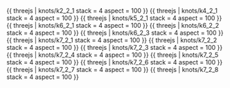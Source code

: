 {{ threejs | knots/k2_2_1  stack = 4 aspect = 100 }}
{{ threejs | knots/k4_2_1  stack = 4 aspect = 100 }}
{{ threejs | knots/k5_2_1  stack = 4 aspect = 100 }}
{{ threejs | knots/k6_2_1  stack = 4 aspect = 100 }}
{{ threejs | knots/k6_2_2  stack = 4 aspect = 100 }}
{{ threejs | knots/k6_2_3  stack = 4 aspect = 100 }}
{{ threejs | knots/k7_2_1  stack = 4 aspect = 100 }}
{{ threejs | knots/k7_2_2  stack = 4 aspect = 100 }}
{{ threejs | knots/k7_2_3  stack = 4 aspect = 100 }}
{{ threejs | knots/k7_2_4  stack = 4 aspect = 100 }}
{{ threejs | knots/k7_2_5  stack = 4 aspect = 100 }}
{{ threejs | knots/k7_2_6  stack = 4 aspect = 100 }}
{{ threejs | knots/k7_2_7  stack = 4 aspect = 100 }}
{{ threejs | knots/k7_2_8  stack = 4 aspect = 100 }}